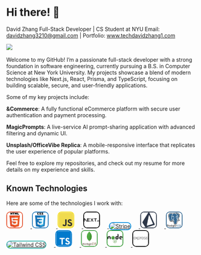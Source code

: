 # Hi there! 👋

David Zhang
Full-Stack Developer | CS Student at NYU
Email: davidzhang3210@gmail.com | Portfolio: www.techdavidzhang1.com

![](https://media0.giphy.com/media/v1.Y2lkPTc5MGI3NjExd3J1MTl2dDZsYmhodDB1azN4YmhnYmRnamw4Z2V1MTluN3RleWYybCZlcD12MV9pbnRlcm5hbF9naWZfYnlfaWQmY3Q9cw/kbLkno7sQeJFOlL6vJ/giphy.webp)


Welcome to my GitHub! I’m a passionate full-stack developer with a strong foundation in software engineering, currently pursuing a B.S. in Computer Science at New York University. My projects showcase a blend of modern technologies like Next.js, React, Prisma, and TypeScript, focusing on building scalable, secure, and user-friendly applications.

Some of my key projects include:

**&Commerce**: A fully functional eCommerce platform with secure user authentication and payment processing.

**MagicPrompts**: A live-service AI prompt-sharing application with advanced filtering and dynamic UI.

**Unsplash/OfficeVibe Replica**: A mobile-responsive interface that replicates the user experience of popular platforms.

Feel free to explore my repositories, and check out my resume for more details on my experience and skills.

## Known Technologies

Here are some of the technologies I work with:

<p align="left">
  <a href="https://www.w3.org/html/" target="_blank" rel="noreferrer"> 
    <img src="https://raw.githubusercontent.com/devicons/devicon/master/icons/html5/html5-original-wordmark.svg" alt="HTML5" width="40" height="40" style="margin-right: 20px; border: 2px solid #e34c26; border-radius: 10px; background-color: white;"/>
  </a>
  <a href="https://www.w3schools.com/css/" target="_blank" rel="noreferrer">
    <img src="https://raw.githubusercontent.com/devicons/devicon/master/icons/css3/css3-original-wordmark.svg" alt="CSS3" width="40" height="40" style="margin-right: 20px; border: 2px solid #1572B6; border-radius: 10px; background-color: white;"/>
  </a>
  <a href="https://www.javascript.com/" target="_blank" rel="noreferrer">
    <img src="https://raw.githubusercontent.com/devicons/devicon/master/icons/javascript/javascript-original.svg" alt="JavaScript" width="40" height="40" style="margin-right: 20px; border: 2px solid #F7DF1E; border-radius: 10px; background-color: white;"/>
  </a>
  <a href="https://nextjs.org/" target="_blank" rel="noreferrer">
    <img src="https://raw.githubusercontent.com/devicons/devicon/master/icons/nextjs/nextjs-original-wordmark.svg" alt="Next.js" width="40" height="40" style="margin-right: 20px; border: 2px solid #000000; border-radius: 10px; background-color: white;"/>
  </a>
  <a href="https://stripe.com/" target="_blank" rel="noreferrer">
    <img src="https://cdn.worldvectorlogo.com/logos/stripe-3.svg" alt="Stripe" width="40" height="40" style="margin-right: 20px; border: 2px solid #008CDD; border-radius: 10px; background-color: white;"/>
  </a>
  <a href="https://www.prisma.io/" target="_blank" rel="noreferrer">
    <img src="https://raw.githubusercontent.com/devicons/devicon/master/icons/prisma/prisma-original.svg" alt="Prisma" width="40" height="40" style="margin-right: 20px; border: 2px solid #2D3748; border-radius: 10px; background-color: white;"/>
  </a>
  <a href="https://www.postgresql.org/" target="_blank" rel="noreferrer">
    <img src="https://raw.githubusercontent.com/devicons/devicon/master/icons/postgresql/postgresql-original-wordmark.svg" alt="PostgreSQL" width="40" height="40" style="margin-right: 20px; border: 2px solid #336791; border-radius: 10px; background-color: white;"/>
  </a>
  <a href="https://tailwindcss.com/" target="_blank" rel="noreferrer">
    <img src="https://upload.wikimedia.org/wikipedia/commons/d/d5/Tailwind_CSS_Logo.svg" alt="Tailwind CSS" width="40" height="40" style="margin-right: 20px; border: 2px solid #38B2AC; border-radius: 10px; background-color: white;"/>
  </a>
  <a href="https://www.typescriptlang.org/" target="_blank" rel="noreferrer">
    <img src="https://raw.githubusercontent.com/devicons/devicon/master/icons/typescript/typescript-original.svg" alt="TypeScript" width="40" height="40" style="margin-right: 20px; border: 2px solid #007ACC; border-radius: 10px; background-color: white;"/>
  </a>
  <a href="https://www.mongodb.com/" target="_blank" rel="noreferrer">
    <img src="https://raw.githubusercontent.com/devicons/devicon/master/icons/mongodb/mongodb-original-wordmark.svg" alt="MongoDB" width="40" height="40" style="margin-right: 20px; border: 2px solid #47A248; border-radius: 10px; background-color: white;"/>
  </a>
  <a href="https://nodejs.org/" target="_blank" rel="noreferrer">
    <img src="https://raw.githubusercontent.com/devicons/devicon/master/icons/nodejs/nodejs-original-wordmark.svg" alt="Node.js" width="40" height="40" style="margin-right: 20px; border: 2px solid #339933; border-radius: 10px; background-color: white;"/>
  </a>
  <a href="https://expressjs.com/" target="_blank" rel="noreferrer">
    <img src="https://raw.githubusercontent.com/devicons/devicon/master/icons/express/express-original-wordmark.svg" alt="Express.js" width="40" height="40" style="border: 2px solid #000000; border-radius: 10px; background-color: white;"/>
  </a>
</p>
